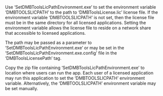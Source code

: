 Use ‘SetDMBToolsLicPathEnvironment.exe’ to set the environment variable ‘DMBTOOLSLICPATH’ to the path to ‘DMBToolsLicense.lic’ license file.  If the environment variable ‘DMBTOOLSLICPATH’ is not set, then the license file must be in the same directory for all licensed applications.  Setting the environment variable allows the license file to reside on a network share that accessible to licensed applications.

The path may be passed as a parameter to ‘SetDMBToolsLicPathEnvironment.exe’ or may be set in the ‘SetDMBToolsLicPathEnvironment.exe.config’ file in the ‘DMBToolsLicensePath’ tag.

Copy the zip file containing ‘SetDMBToolsLicPathEnvironment.exe’ to location where users can run the app.  Each user of a licensed application may run this application to set the ‘DMBTOOLSLICPATH’ environment variable.  Alternatively, the ‘DMBTOOLSLICPATH’ environment variable may be set manually.
